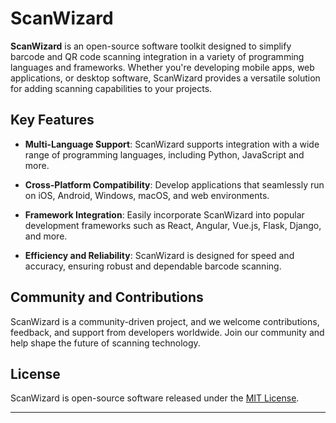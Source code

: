 # ScanWizard

**ScanWizard** is an open-source software toolkit designed to simplify barcode and QR code scanning integration in a variety of programming languages and frameworks. Whether you're developing mobile apps, web applications, or desktop software, ScanWizard provides a versatile solution for adding scanning capabilities to your projects.

## Key Features

- **Multi-Language Support**: ScanWizard supports integration with a wide range of programming languages, including Python, JavaScript and more.

- **Cross-Platform Compatibility**: Develop applications that seamlessly run on iOS, Android, Windows, macOS, and web environments.

- **Framework Integration**: Easily incorporate ScanWizard into popular development frameworks such as React, Angular, Vue.js, Flask, Django, and more.

- **Efficiency and Reliability**: ScanWizard is designed for speed and accuracy, ensuring robust and dependable barcode scanning.


## Community and Contributions

ScanWizard is a community-driven project, and we welcome contributions, feedback, and support from developers worldwide. Join our community and help shape the future of scanning technology.

## License

ScanWizard is open-source software released under the [MIT License](LICENSE).

---

